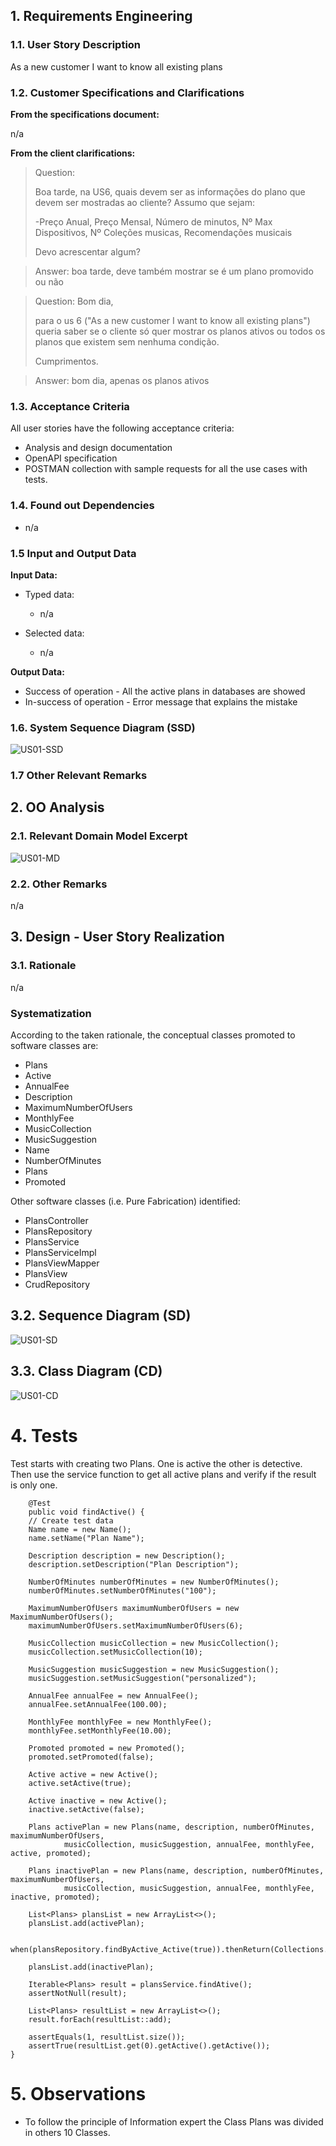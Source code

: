 
## 1. Requirements Engineering

### 1.1. User Story Description

As a new customer I want to know all existing plans


### 1.2. Customer Specifications and Clarifications 

**From the specifications document:**

  n/a

**From the client clarifications:**

>Question:
> 
> Boa tarde, na US6, quais devem ser as informações do plano que devem ser mostradas ao cliente?
>Assumo que sejam:
>
>-Preço Anual, Preço Mensal, Número de minutos, Nº Max Dispositivos, Nº Coleções musicas, Recomendações musicais
>
>Devo acrescentar algum?

> Answer:
> boa tarde, deve também mostrar se é um plano promovido ou não

>Question:
>Bom dia,
>
>para o us 6 ("As a new customer I want to know all existing plans") queria saber se o cliente só quer mostrar os planos ativos ou todos os planos que existem sem nenhuma condição.
>
>Cumprimentos.
 
>Answer:
> bom dia,
> apenas os planos ativos

### 1.3. Acceptance Criteria

All user stories have the following acceptance criteria:
* Analysis and design documentation
* OpenAPI specification
* POSTMAN collection with sample requests for all the use cases with tests.

### 1.4. Found out Dependencies

* n/a

### 1.5 Input and Output Data

**Input Data:**

* Typed data:
  * n/a
  
* Selected data:
  * n/a

**Output Data:**

* Success of operation - All the active plans in databases are showed
* In-success of operation - Error message that explains the mistake
### 1.6. System Sequence Diagram (SSD)


![US01-SSD](SDD.svg)


### 1.7 Other Relevant Remarks


## 2. OO Analysis

### 2.1. Relevant Domain Model Excerpt 

![US01-MD](MD.svg)

### 2.2. Other Remarks

n/a

## 3. Design - User Story Realization 

### 3.1. Rationale
n/a
### Systematization ##

According to the taken rationale, the conceptual classes promoted to software classes are:

* Plans
* Active
* AnnualFee
* Description
* MaximumNumberOfUsers
* MonthlyFee
* MusicCollection
* MusicSuggestion
* Name
* NumberOfMinutes
* Plans
* Promoted

Other software classes (i.e. Pure Fabrication) identified: 
* PlansController
* PlansRepository
* PlansService
* PlansServiceImpl
* PlansViewMapper
* PlansView
* CrudRepository

## 3.2. Sequence Diagram (SD)

![US01-SD](SD.svg)



## 3.3. Class Diagram (CD)

![US01-CD](CD.svg)


# 4. Tests
Test starts with creating two Plans. One is active the other is detective.
Then use the service function to get all active plans and verify if the result is only one.

        @Test
        public void findActive() {
        // Create test data
        Name name = new Name();
        name.setName("Plan Name");

        Description description = new Description();
        description.setDescription("Plan Description");

        NumberOfMinutes numberOfMinutes = new NumberOfMinutes();
        numberOfMinutes.setNumberOfMinutes("100");

        MaximumNumberOfUsers maximumNumberOfUsers = new MaximumNumberOfUsers();
        maximumNumberOfUsers.setMaximumNumberOfUsers(6);

        MusicCollection musicCollection = new MusicCollection();
        musicCollection.setMusicCollection(10);

        MusicSuggestion musicSuggestion = new MusicSuggestion();
        musicSuggestion.setMusicSuggestion("personalized");

        AnnualFee annualFee = new AnnualFee();
        annualFee.setAnnualFee(100.00);

        MonthlyFee monthlyFee = new MonthlyFee();
        monthlyFee.setMonthlyFee(10.00);

        Promoted promoted = new Promoted();
        promoted.setPromoted(false);

        Active active = new Active();
        active.setActive(true);

        Active inactive = new Active();
        inactive.setActive(false);

        Plans activePlan = new Plans(name, description, numberOfMinutes, maximumNumberOfUsers,
                musicCollection, musicSuggestion, annualFee, monthlyFee, active, promoted);

        Plans inactivePlan = new Plans(name, description, numberOfMinutes, maximumNumberOfUsers,
                musicCollection, musicSuggestion, annualFee, monthlyFee, inactive, promoted);

        List<Plans> plansList = new ArrayList<>();
        plansList.add(activePlan);

        when(plansRepository.findByActive_Active(true)).thenReturn(Collections.singleton(activePlan));

        plansList.add(inactivePlan);

        Iterable<Plans> result = plansService.findAtive();
        assertNotNull(result);

        List<Plans> resultList = new ArrayList<>();
        result.forEach(resultList::add);

        assertEquals(1, resultList.size());
        assertTrue(resultList.get(0).getActive().getActive());
    }

# 5. Observations

* To follow the principle of Information expert the Class Plans was divided in others 10 Classes. 





